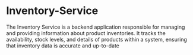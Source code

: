 # Inventory-Service
The Inventory Service is a backend application responsible for managing and providing information about product inventories. It tracks the availability, stock levels, and details of products within a system, ensuring that inventory data is accurate and up-to-date
